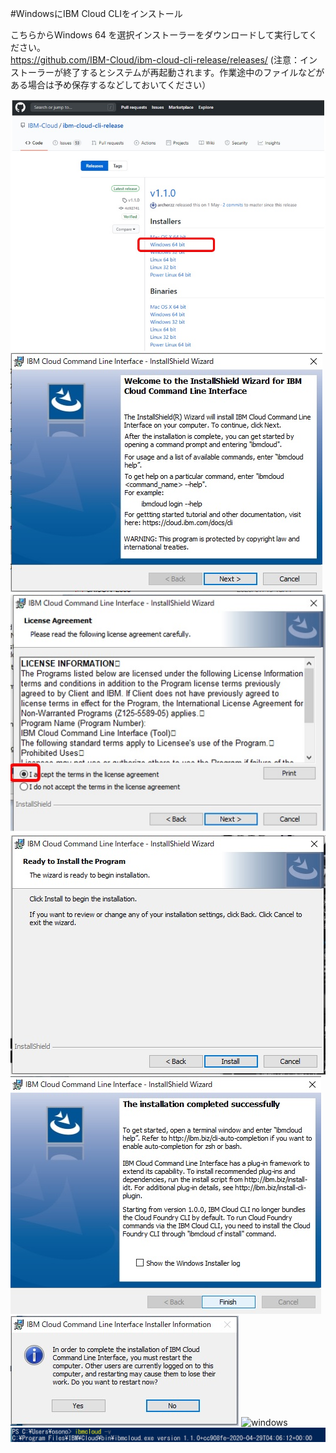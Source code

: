 #WindowsにIBM Cloud CLIをインストール

こちらからWindows 64 を選択インストーラーをダウンロードして実行してください。  
https://github.com/IBM-Cloud/ibm-cloud-cli-release/releases/
(注意：インストーラーが終了するとシステムが再起動されます。作業途中のファイルなどがある場合は予め保存するなどしておいてください）

![windows](images/cli_windows.jpg)
![windows](images/cli_windows2.jpg)
![windows](images/cli_windows3.jpg)
![windows](images/cli_windows4.jpg)
![windows](images/cli_windows5.jpg)
![windows](images/cli_windows6.jpg)
![windows](images/cli_PowerShell.jpg)
![windows](images/cli_windows10.jpg)
